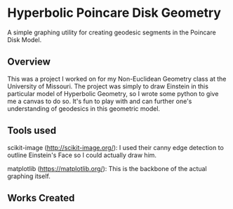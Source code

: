 # Hyperbolic Poincare Disk Geometry
A simple graphing utility for creating geodesic segments in the Poincare Disk Model.

## Overview
This was a project I worked on for my Non-Euclidean Geometry class at the University of Missouri. The project was simply to draw Einstein in this particular model of Hyperbolic Geometry, so I wrote some python to give me a canvas to do so. It's fun to play with and can further one's understanding of geodesics in this geometric model. 

## Tools used 
scikit-image (http://scikit-image.org/): I used their canny edge detection to outline Einstein's Face so I could actually draw him.

matplotlib (https://matplotlib.org/): This is the backbone of the actual graphing itself.


## Works Created

